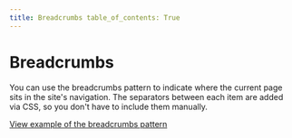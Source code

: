 ```yaml
---
title: Breadcrumbs table_of_contents: True
---
```


# Breadcrumbs

You can use the breadcrumbs pattern to indicate where the current page sits in
the site's navigation. The separators between each item are added via CSS, so
you don't have to include them manually.

<a href="https://vanilla-framework.github.io/vanilla-framework/examples/patterns/breadcrumbs/"
    class="js-example">
    View example of the breadcrumbs pattern
</a>
